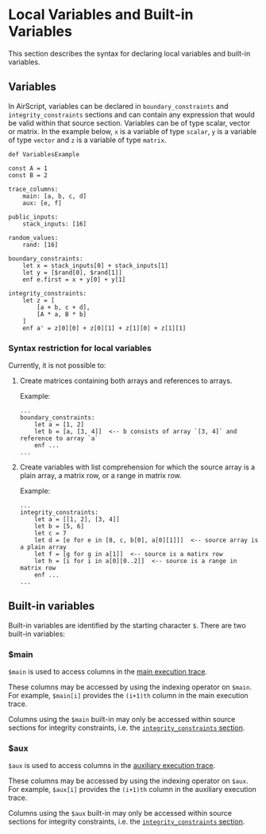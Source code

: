 # Local Variables and Built-in Variables
This section describes the syntax for declaring local variables and built-in variables.

## Variables

In AirScript, variables can be declared in `boundary_constraints` and `integrity_constraints` sections and can contain any expression that would be valid within that source section. Variables can be of type scalar, vector or matrix. In the example below, `x` is a variable of type `scalar`, `y` is a variable of type `vector` and `z` is a variable of type `matrix`.

```
def VariablesExample

const A = 1
const B = 2

trace_columns:
    main: [a, b, c, d]
    aux: [e, f]

public_inputs:
    stack_inputs: [16]

random_values:
    rand: [16]

boundary_constraints:
    let x = stack_inputs[0] + stack_inputs[1]   
    let y = [$rand[0], $rand[1]]  
    enf e.first = x + y[0] + y[1]

integrity_constraints:
    let z = [
        [a + b, c + d],
        [A * a, B * b]
    ]
    enf a' = z[0][0] + z[0][1] + z[1][0] + z[1][1]
```

### Syntax restriction for local variables
Currently, it is not possible to:

1. Create matrices containing both arrays and references to arrays.

    Example:

    ```
    ...
    boundary_constraints:
        let a = [1, 2]
        let b = [a, [3, 4]]  <-- b consists of array `[3, 4]` and reference to array `a`
        enf ...
    ...
    ```
2. Create variables with list comprehension for which the source array is a plain array, a matrix row, or a range in matrix row.

    Example: 

    ```
    ...
    integrity_constraints:
        let a = [[1, 2], [3, 4]]
        let b = [5, 6]
        let c = 7
        let d = [e for e in [8, c, b[0], a[0][1]]]  <-- source array is a plain array
        let f = [g for g in a[1]]  <-- source is a matirx row
        let h = [i for i in a[0][0..2]]  <-- source is a range in matrix row
        enf ...
    ...
    ```

## Built-in variables

Built-in variables are identified by the starting character `$`. There are two built-in variables:

### \$main

`$main` is used to access columns in the [main execution trace](./appendix.md#main-vs-auxiliary-execution-trace-segments-main-and-aux).

These columns may be accessed by using the indexing operator on `$main`. For example, `$main[i]` provides the `(i+1)th` column in the main execution trace.

Columns using the `$main` built-in may only be accessed within source sections for integrity constraints, i.e. the [`integrity_constraints` section](./constraints.md#integrity-constraints-integrity_constraints).

### \$aux

`$aux` is used to access columns in the [auxiliary execution trace](./appendix.md#main-vs-auxiliary-execution-trace-segments-main-and-aux).

These columns may be accessed by using the indexing operator on `$aux`. For example, `$aux[i]` provides the `(i+1)th` column in the auxiliary execution trace.

Columns using the `$aux` built-in may only be accessed within source sections for integrity constraints, i.e. the [`integrity_constraints` section](./constraints.md#integrity-constraints-integrity_constraints).